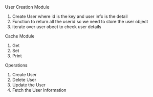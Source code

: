
User Creation Module
1. Create User where id is the key and user info is the detail
2. Function to return all the userid so we need to store the user object
3. iterate over user obect to check user details

Cache Module
1. Get
2. Set
3. Print

Operations
1. Create User
2. Delete User
3. Update the User
3. Fetch the User Information
